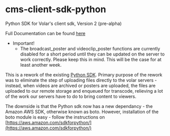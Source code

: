cms-client-sdk-python
==================

Python SDK for Volar's client sdk, Version 2 (pre-alpha)

Full Documentation can be found [here](http://volarvideo.github.io/cms-client-sdk-python/)

 + Important!
   + The broadcast_poster and videoclip_poster functions are currently disabled for a short period until they can be updated on the server to work correctly.  Please keep this in mind.  This will be the case for at least another week.

This is a rework of the existing [Python SDK](https://github.com/volarvideo/cms-client-sdk).  Primary purpose of the rework was to eliminate the step of uploading files directly to the volar servers - instead, when videos are archived or posters are uploaded, the files are uploaded to our remote storage and enqueued for transcode, relieving a lot of the work our servers have to do to bring content to viewers.

The downside is that the Python sdk now has a new dependancy - the Amazon AWS SDK, otherwise known as boto.  However, installation of the boto module is easy - follow the instructions on [https://aws.amazon.com/sdkforpython/](https://aws.amazon.com/sdkforpython/)
